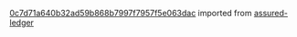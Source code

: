 [0c7d71a640b32ad59b868b7997f7957f5e063dac](https://github.com/insolar/assured-ledger/commit/0c7d71a640b32ad59b868b7997f7957f5e063dac) imported from [assured-ledger](https://github.com/insolar/assured-ledger)
